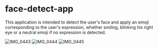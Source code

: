# face-detect-app

This application is intended to detect the user's face and apply an emoji corresponding to the user's expression, 
whether smiling, blinking his right eye or a neutral emoji if no expression is detected.


![IMG_0443](https://user-images.githubusercontent.com/62669413/231584444-bfa27fe2-84e2-49ac-8a9b-4cb20383ef51.PNG)
![IMG_0444](https://user-images.githubusercontent.com/62669413/231584491-466db596-d7eb-4c4a-8efe-d015b7c52da8.PNG)
![IMG_0445](https://user-images.githubusercontent.com/62669413/231584518-511784df-93b0-44b5-a127-c8b3d73fd5c6.PNG)
